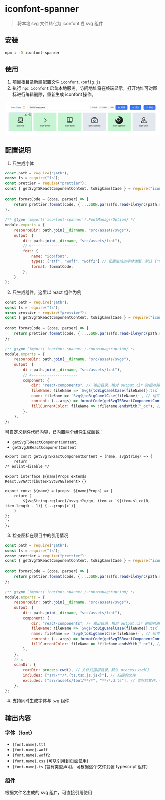 # iconfont-spanner

> 将本地 svg 文件转化为 iconfont 或 svg 组件

## 安装

```sh
npm i -D iconfont-spanner
```

## 使用

1. 项目根目录新建配置文件 `iconfont.config.js`
2. 执行 `npx iconfont` 启动本地服务，访问地址将在终端显示，打开地址可对图标进行编辑删除，重新生成 iconfont 操作。

![alt text](spanner.png)

## 配置说明

1. 只生成字体

```javascript
const path = require("path");
const fs = require("fs");
const prettier = require("prettier");
const { getSvgTSReactComponentContent, toBigCamelCase } = require("iconfont-spanner");

const formatCode = (code, parser) => {
    return prettier.format(code, { ...JSON.parse(fs.readFileSync(path.resolve(__dirname, ".prettierrc"))).toString(), parser });
};

/** @type {import('iconfont-spanner').FontManagerOption} */
module.exports = {
    resourceDir: path.join(__dirname, "src/assets/svgs"),
    output: {
        dir: path.join(__dirname, "src/assets/font"),
        // <---------------------
        font: {
            name: "iconfont",
			types: ["ttf", "woff", "woff2"] // 配置生成的字体类型，默认 ["ttf", "woff", "woff2"]
            format: formatCode,
        },
    },
};
```

2. 只生成组件，这里以 react 组件为例

```javascript
const path = require("path");
const fs = require("fs");
const prettier = require("prettier");
const { getSvgTSReactComponentContent, toBigCamelCase } = require("iconfont-spanner");

const formatCode = (code, parser) => {
    return prettier.format(code, { ...JSON.parse(fs.readFileSync(path.resolve(__dirname, ".prettierrc"))).toString(), parser });
};

/** @type {import('iconfont-spanner').FontManagerOption} */
module.exports = {
    resourceDir: path.join(__dirname, "src/assets/svgs"),
    output: {
        dir: path.join(__dirname, "src/assets/font"),
        // <---------------------
        component: {
            dir: "react-components", // 输出目录，相对 output.dir 的相对路径
            fileName: fileName => `Svg${toBigCamelCase(fileName)}.tsx`, // 组件文件名称
            name: fileName => `Svg${toBigCamelCase(fileName)}`, // 组件名称
            content: (...args) => formatCode(getSvgTSReactComponentContent(...args), "typescript"), // 组件代码内容, 并格式化
            fillCurrentColor: fileName => !fileName.endsWith("_oc"), // 文件名以 _oc 结尾的 svg 组件不清除颜色，如：icon_oc.svg
        },
    },
};
```

可自定义组件代码内容，已内置两个组件生成函数：

-   `getSvgTSReactComponentContent`,
-   `getSvgJSReactComponentContent`

```tsx
export const getSvgTSReactComponentContent = (name, svgString) => {
    return `
/* eslint-disable */

export interface ${name}Props extends React.SVGAttributes<SVGSVGElement> {}

export const ${name} = (props: ${name}Props) => {
	return (
		${svgString.replace(/<svg.+?>/gm, item => `${item.slice(0, item.length - 1)} {...props}>`)}
	)
};
`;
};
```

3. 检查图标在项目中的引用情况

```javascript
const path = require("path");
const fs = require("fs");
const prettier = require("prettier");
const { getSvgTSReactComponentContent, toBigCamelCase } = require("iconfont-spanner");

const formatCode = (code, parser) => {
    return prettier.format(code, { ...JSON.parse(fs.readFileSync(path.resolve(__dirname, ".prettierrc"))).toString(), parser });
};

/** @type {import('iconfont-spanner').FontManagerOption} */
module.exports = {
    resourceDir: path.join(__dirname, "src/assets/svgs"),
    output: {
        dir: path.join(__dirname, "src/assets/font"),
        component: {
            dir: "react-components", // 输出目录，相对 output.dir 的相对路径，不传则输出到 output.dir
            fileName: fileName => `Svg${toBigCamelCase(fileName)}.tsx`, // 组件文件名称
            name: fileName => `Svg${toBigCamelCase(fileName)}`, // 组件名称
            content: (...args) => formatCode(getSvgTSReactComponentContent(...args), "typescript"), // 组件代码内容, 并格式化
            fillCurrentColor: fileName => !fileName.endsWith("_oc"), // 文件名以 _oc 结尾的 svg 组件不清除颜色，如：icon_oc.svg
        },
    },
    // <------------------
    scanDir: {
        rootDir: process.cwd(), // 文件扫描根目录，默认 process.cwd()
        includes: ["src/**/*.{ts,tsx,js,jsx}"], // 扫描的文件
        excludes: ["src/assets/font/**/*", "**/*.d.ts"], // 排除的文件，一般会排除掉输出目录（output.dir）
    },
};
```

4. 支持同时生成字体与 svg 组件

## 输出内容

### 字体（font）

-   `{font.name}.ttf`
-   `{font.name}.woff`
-   `{font.name}.woff2`
-   `{font.name}.css` (可以引用到页面使用)
-   `{font.name}.ts` (含有类型声明，可根据这个文件封装 typescript 组件)

### 组件

根据文件名生成的 svg 组件，可直接引用使用
